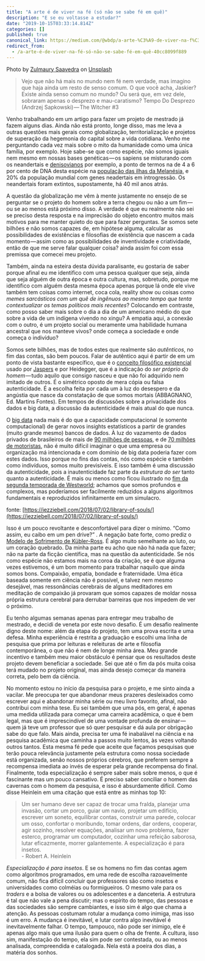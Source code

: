 ```yaml
---
title: "A arte é de viver na fé (só não se sabe fé em quê)"
description: "E se eu voltasse a estudar?"
date: "2019-10-15T03:33:14.814Z"
categories: []
published: true
canonical_link: https://medium.com/@wbdp/a-arte-%C3%A9-de-viver-na-f%C3%A9-s%C3%B3-n%C3%A3o-se-sabe-f%C3%A9-em-qu%C3%AA-40cc8099f889
redirect_from:
  - /a-arte-é-de-viver-na-fé-só-não-se-sabe-fé-em-quê-40cc8099f889
---
```


Photo by [Zulmaury Saavedra](https://unsplash.com/@zulmaury?utm_source=medium&utm_medium=referral) on [Unsplash](https://unsplash.com?utm_source=medium&utm_medium=referral)

> Vejo que não há mais no mundo nem fé nem verdade, mas imagino que haja ainda um resto de senso comum. O que você acha, Jaskier? Existe ainda senso comum no mundo? Ou será que, em vez dele, sobraram apenas o desprezo e mau-caratismo? Tempo Do Desprezo (Andrzej Sapkowski) — The Witcher #3

Venho trabalhando em um artigo para fazer um projeto de mestrado já fazem alguns dias. Ainda não está pronto, longe disso, mas me leva a outras questões mais gerais como globalização, territorialização e projetos de superação da hegemonia do capital sobre a vida cotidiana. Venho me perguntando cada vez mais sobre o mito da humanidade como uma única família, por exemplo. Hoje sabe-se que como espécie, não somos iguais nem mesmo em nossas bases genéticas — os sapiens se misturando com os neandertais e [denisovianos](https://pt.wikipedia.org/wiki/Homin%C3%ADdeo_de_Denisova) por exemplo, a ponto de termos na de 4 a 6 por cento de DNA desta espécie na [população das ilhas da Melanésia](https://www.nationalgeographic.com/science/2019/04/enigmatic-human-relative-outlived-neanderthals/), e 20% da população mundial com genes neadertais em introgressão. Os neandertais foram extintos, supostamente, há 40 mil anos atrás.

A questão da globalização me vêm à mente justamente no ensejo de se perguntar se o projeto do homem sobre a terra chegou ou não a um fim — ou se ao menos está próximo disso. A verdade é que eu realmente não sei se preciso desta resposta e na imprecisão do objeto encontro muitos mais motivos para me manter quieto do que para fazer perguntas. Se somos sete bilhões e não somos capazes de, em hipótese alguma, calcular as possibilidades de existências e filosofias de existência que nascem a cada momento — assim como as possibilidades de inventividade e criatividade, então de que me serve falar qualquer coisa? ainda assim foi com essa premissa que comecei meu projeto.

Também, ainda na esteira desta dúvida paralisante, eu gostaria de saber porque afinal eu me identifico com uma pessoa qualquer que seja, ainda que seja alguém de outra época e outra cultura, mas, sobretudo, porque me identifico com alguém desta mesma época apenas porque lá onde ele vive também tem coisas como internet, coca cola, reality show ou coisas como _memes sarcásticos com um quê de ingênuos ao mesmo tempo que tenta contextualizar os temas políticos mais recentes_? Colocando em contraste, como posso saber mais sobre o dia a dia de um americano médio do que sobre a vida de um indígena vivendo no xingu? A empatia aqui, a conexão com o outro, é um projeto social ou meramente uma habilidade humana ancestral que nos manteve vivos? onde começa a sociedade e onde começa o indivíduo?

Somos sete bilhões, mas de todos estes que realmente são _autênticos_, no fim das contas, são bem poucos. Falar de autêntico aqui é partir de em um ponto de vista bastante específico, que é o [conceito filosófico existencial](https://en.wikipedia.org/wiki/Authenticity_%28philosophy%29) usado por [Jaspers](https://pt.wikipedia.org/wiki/Karl_Jaspers) e por Heidegger, que é a indicação do _ser próprio do homem_ — tudo aquilo que consigo nasceu e que não foi adquirido nem imitado de outros. É o simétrico oposto de mera cópia ou falsa autenticidade. É a escolha feita por cada um à luz do desespero e da angústia que nasce da constatação de que somos mortais (ABBAGNANO, Ed. Martins Fontes). Em tempos de discussões sobre a privacidade dos dados e big data, a discussão da autenticidade é mais atual do que nunca.

O [big data](https://en.wikipedia.org/wiki/Big_data) nada mais é do que a capacidade computacional (e somente computacional) de gerar novos insights estatísticos a partir de grandes (muito grande mesmo) bancos de dados. À luz do vazamento de dados privados de brasileiros de mais de [90 milhões de pessoas](https://exame.abril.com.br/tecnologia/dados-de-92-milhoes-de-brasileiros-podem-estar-a-venda-na-internet/), e de [70 milhões de motoristas](https://jornaldocarro.estadao.com.br/carros/detran-vaza-dados-70-milhoes-brasileiros/), não é muito difícil imaginar o que uma empresa ou organização má intencionada e com domínio de big data poderia fazer com estes dados. Isso porque no fins das contas, nós como espécie e também como indivíduos, somos muito previsíveis. E isso também é uma discussão da autenticidade, pois a inautenticidade faz parte da _estrutura do ser_ tanto quanto a autenticidade. É mais ou menos como ficou ilustrado no [fim da segunda temporada de Westworld](https://www.nytimes.com/2018/06/25/arts/television/westworld-season-2-finale-best-articles.html); achamos que somos profundos e complexos, mas poderíamos ser facilmente reduzidos a alguns algoritmos fundamentais e reproduzidos infinitamente em um simulacro.

fonte: [https://jezziebell.com/2018/07/02/library-of-souls/](https://jezziebell.com/2018/07/02/library-of-souls/)

Isso é um pouco revoltante e desconfortável para dizer o mínimo. “Como assim, eu caibo em um pen drive?” . A negação bate forte, como prediz o [Modelo de Sofrimento de Kübler-Ross](https://pt.wikipedia.org/wiki/Modelo_de_K%C3%BCbler-Ross). É algo muito semelhante ao luto, ou um coração quebrado. Da minha parte eu acho que não há nada que fazer; não na parte da ficção científica, mas na questão da autenticidade. Se nós como espécie não estamos mais na coroa da criação, se é que alguma vezes estivemos, é um bom momento para trabalhar naquilo que ainda somos bons. Compaixão, empatia, bondade e fraternidade. Uma ética baseada somente em ciência não é possível, e talvez nem mesmo desejável, mas ressonâncias cerebrais de alguns meditadores em meditação de compaixão já provaram que somos capazes de moldar nossa própria estrutura cerebral para derrubar barreiras que nos impedem de ver o próximo.

Eu tenho algumas semanas apenas para entregar meu trabalho de mestrado, e decidi de veneta por este novo desafio. É um desafio realmente digno deste nome: além da etapa do projeto, tem uma prova escrita e uma defesa. Minha experiência é restrita a graduação e escolhi uma linha de pesquisa que prima por leituras e releituras de arte e filosofia contemporânea, o que não é nem de longe minha área. Meu grande incentivo e também meu maior obstáculo é pensar que os resultados deste projeto devem beneficiar a sociedade. Sei que até o fim da pós muita coisa terá mudado no projeto original, mas ainda desejo começar da maneira correta, pelo bem da ciência.

No momento estou no início da pesquisa para o projeto, e me sinto ainda a vacilar. Me preocupa ter que abandonar meus prazeres desleixados como escrever aqui e abandonar minha série ou meu livro favorito, afinal, não contribui com minha tese. Eu sei também que uma pós, em geral, é apenas uma medida utilizada para começar uma carreira acadêmica, o que é bem legal, mas que é imprescindível de uma vontade profunda de ensinar — quem já teve um professor que só quer pesquisar e dá aula por obrigação sabe do que falo. Mais ainda, precisa ter uma fé inabalável na ciência e na pesquisa acadêmica que caminha a passos muito lentos, às vezes voltando outros tantos. Esta mesma fé pede que aceite que façamos pesquisas que terão pouca relevância justamente pela estrutura como nossa sociedade está organizada, senão nossos próprios cérebros, que preferem sempre a recompensa imediata ao invés de esperar pela grande recompensa do final. Finalmente, toda especialização é sempre saber mais sobre menos, o que é fascinante mas um pouco cansativo. É preciso saber conciliar o homem das cavernas com o homem da pesquisa, e isso é absurdamente difícil. Como disse Heinlein em uma citação que está entre as minhas top 10:

> Um ser humano deve ser capaz de trocar uma fralda, planejar uma invasão, cortar um porco, guiar um navio, projetar um edifício, escrever um soneto, equilibrar contas, construir uma parede, colocar um osso, confortar o moribundo, tomar ordens, dar ordens, cooperar, agir sozinho, resolver equações, analisar um novo problema, fazer esterco, programar um computador, cozinhar uma refeição saborosa, lutar eficazmente, morrer galantemente. A especialização é para insetos.  
> \- Robert A. Heinlein

_Especialização é para insetos_. E se os homens no fim das contas agem como algoritmos programados, em uma rede de escolha razoavelmente comum, não fica difícil concluir que professores são como insetos e universidades como colméias ou formigueiros. O mesmo vale para os _traders_ e a bolsa de valores ou os adolescentes e a danceteria. A estrutura é tal que não vale a pena discutir; mas o espírito do tempo, das pessoas e das sociedades são sempre cambiantes, e isso sim é algo que chama a atenção. As pessoas costumam rotular a mudança como inimiga, mas isso é um erro. A mudança é inevitável, e lutar contra algo inevitável é inevitavelmente falhar. O tempo, tampouco, não pode ser inimigo, ele é apenas algo mais que uma ilusão para quem o olha de frente. A cultura, isso sim, manifestação do tempo, ela sim pode ser contestada, ou ao menos analisada, compreendida e catalogada. Nela está a poeira dos dias, a matéria dos sonhos.

